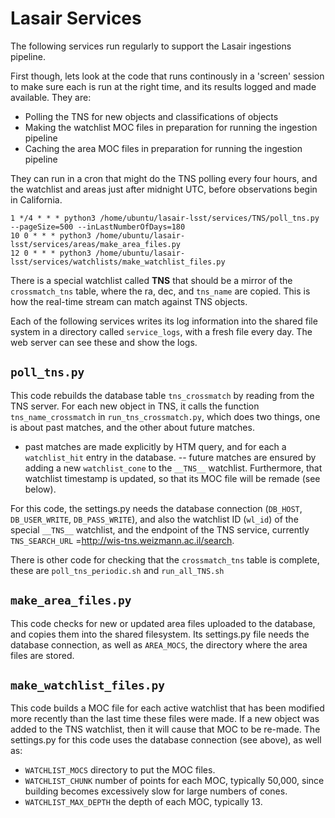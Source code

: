 # Lasair Services
The following services run regularly to support the Lasair ingestions pipeline.

First though, lets look at the code that runs continously in a 'screen' session
to make sure each is run at the right time, and its results logged and made 
available. They are:
- Polling the TNS for new objects and classifications of objects
- Making the watchlist MOC files in preparation for running the ingestion pipeline
- Caching the area MOC files in preparation for running the ingestion pipeline

They can run in a cron that might do the TNS polling every four hours, and the watchlist
and areas just after midnight UTC, before observations begin in California.

```
1 */4 * * * python3 /home/ubuntu/lasair-lsst/services/TNS/poll_tns.py --pageSize=500 --inLastNumberOfDays=180
10 0 * * * python3 /home/ubuntu/lasair-lsst/services/areas/make_area_files.py
12 0 * * * python3 /home/ubuntu/lasair-lsst/services/watchlists/make_watchlist_files.py
```

There is a special watchlist called __TNS__ that should be a mirror of the `crossmatch_tns` 
table, where the ra, dec, and `tns_name` are copied. This is how the real-time stream 
can match against TNS objects. 

Each of the following services writes its log information into the shared file system
in a directory called `service_logs`, with a fresh file every day. The web server can
see these and show the logs.

## `poll_tns.py`
This code rebuilds the database table `tns_crossmatch` by reading from the TNS server.
For each new object in TNS, it calls the function `tns_name_crossmatch` 
in `run_tns_crossmatch.py`, which does two things, one is about past matches, 
and the other about future matches.
- past matches are made explicitly by HTM query, and for each a `watchlist_hit` entry in the database.
-- future matches are ensured by adding a new `watchlist_cone` to the `__TNS__` watchlist. Furthermore, that watchlist timestamp is updated, so that its MOC file will be remade (see below).

For this code, the settings.py needs the database connection 
(`DB_HOST`, `DB_USER_WRITE`, `DB_PASS_WRITE`), and also the watchlist ID (`wl_id`) of the 
special `__TNS__` watchlist, and the endpoint of the TNS service, currently 
`TNS_SEARCH_URL` =http://wis-tns.weizmann.ac.il/search.

There is other code for checking that the `crossmatch_tns` table is complete,
these are `poll_tns_periodic.sh` and `run_all_TNS.sh`

## `make_area_files.py`
This code checks for new or updated area files uploaded to the database, and
copies them into the shared filesystem. 
Its settings.py file needs the database connection,
as well as `AREA_MOCS`, the directory where the area files are stored.

## `make_watchlist_files.py`
This code builds a MOC file for each active watchlist that has been modified more recently 
than the last time these files were made.
If a new object was added to the TNS watchlist, then it will cause that MOC to be re-made.
The settings.py for this code uses the database connection (see above), as well as:
- `WATCHLIST_MOCS`  directory to put the MOC files.
- `WATCHLIST_CHUNK` number of points for each MOC, typically 50,000, since building becomes excessively slow for large numbers of cones.
- `WATCHLIST_MAX_DEPTH` the depth of each MOC, typically 13.
